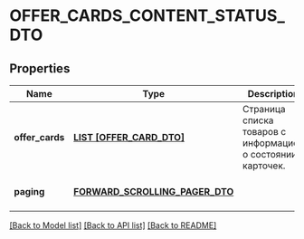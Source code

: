 # OFFER_CARDS_CONTENT_STATUS_DTO

## Properties
Name | Type | Description | Notes
------------ | ------------- | ------------- | -------------
**offer_cards** | [**LIST [OFFER_CARD_DTO]**](OfferCardDTO.md) | Страница списка товаров с информацией о состоянии карточек. | [default to null]
**paging** | [**FORWARD_SCROLLING_PAGER_DTO**](ForwardScrollingPagerDTO.md) |  | [optional] [default to null]

[[Back to Model list]](../README.md#documentation-for-models) [[Back to API list]](../README.md#documentation-for-api-endpoints) [[Back to README]](../README.md)


